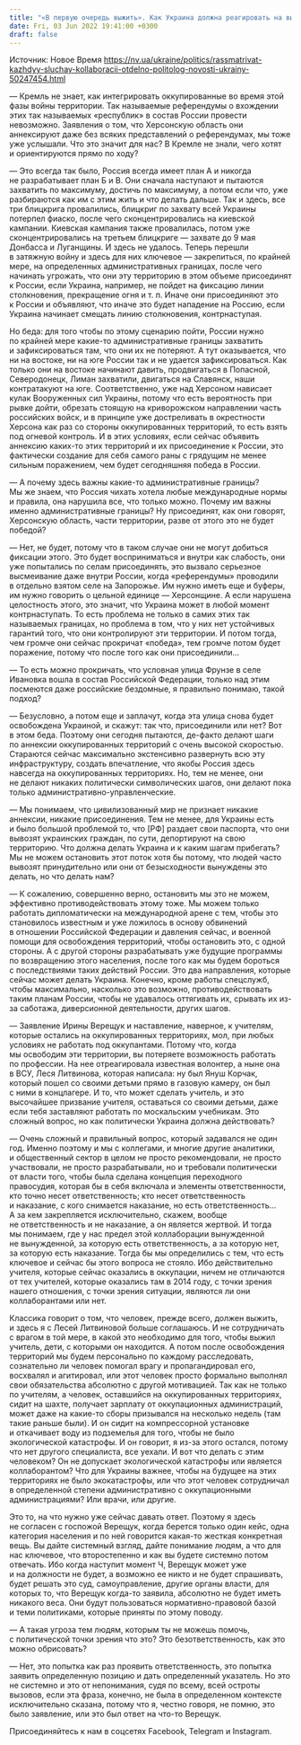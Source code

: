 ```yaml
---
title: "«В первую очередь выжить». Как Украина должна реагировать на вынужденный и не вынужденный коллаборационизм — разговор с политологом"
date: Fri, 03 Jun 2022 19:41:00 +0300
draft: false
---
```

Источник: Новое Время https://nv.ua/ukraine/politics/rassmatrivat-kazhdyy-sluchay-kollaboracii-otdelno-politolog-novosti-ukrainy-50247454.html


— Кремль не знает, как интегрировать оккупированные во время этой фазы войны территории. Так называемые референдумы о вхождении этих так называемых «республик» в состав России провести невозможно. Заявления о том, что Херсонскую область они аннексируют даже без всяких представлений о референдумах, мы тоже уже услышали. Что это значит для нас? В Кремле не знали, чего хотят и ориентируются прямо по ходу?

— Это всегда так было, Россия всегда имеет план А и никогда не разрабатывает план Б и В. Они сначала наступают и пытаются захватить по максимуму, достичь по максимуму, а потом если что, уже разбираются как им с этим жить и что делать дальше. Так и здесь, все три блицкрига провалились, блицкриг по захвату всей Украины потерпел фиаско, после чего сконцентрировались на киевской кампании. Киевская кампания также провалилась, потом уже сконцентрировались на третьем блицкриге — захвате до 9 мая Донбасса и Луганщины. И здесь не удалось. Теперь перешли в затяжную войну и здесь для них ключевое — закрепиться, по крайней мере, на определенных административных границах, после чего начинать угрожать, что они эту территорию в этом объеме присоединят к России, если Украина, например, не пойдет на фиксацию линии столкновения, прекращение огня и т. п. Иначе они присоединяют это к России и объявляют, что иначе это будет нападение на Россию, если Украина начинает смещать линию столкновения, контрнаступая.

Но беда: для того чтобы по этому сценарию пойти, России нужно по крайней мере какие-то административные границы захватить и зафиксироваться там, что они их не потеряют. А тут оказывается, что ни на востоке, ни на юге России так и не удается зафиксироваться. Как только они на востоке начинают давить, продвигаться в Попасной, Северодонецк, Лиман захватили, двигаться на Славянск, наши контратакуют на юге. Соответственно, уже над Херсоном нависает кулак Вооруженных сил Украины, потому что есть вероятность при рывке дойти, обрезать стоящую на криворожском направлении часть российских войск, и в принципе уже достреливать в окрестности Херсона как раз со стороны оккупированных территорий, то есть взять под огневой контроль. И в этих условиях, если сейчас объявить аннексию каких-то этих территорий и их присоединение к России, это фактически создание для себя самого раны с грядущим не менее сильным поражением, чем будет сегодняшняя победа в России.

— А почему здесь важны какие-то административные границы? Мы же знаем, что Россия чихать хотела любые международные нормы и правила, она нарушила все, что только можно. Почему им важны именно административные границы? Ну присоединят, как они говорят, Херсонскую область, части территории, разве от этого это не будет победой?

— Нет, не будет, потому что в таком случае они не могут добиться фиксации этого. Это будет восприниматься и внутри как слабость, они уже попытались по селам присоединять, это вызвало серьезное высмеивание даже внутри России, когда «референдумы» проводили в отдельно взятом селе на Запорожье. Им нужно иметь еще и буферы, им нужно говорить о цельной единице — Херсонщине. А если нарушена целостность этого, это значит, что Украина может в любой момент контрнаступать. То есть проблема не только в самих этих так называемых границах, но проблема в том, что у них нет устойчивых гарантий того, что они контролируют эти территории. И потом тогда, чем громче они сейчас прокричат «победа», тем громче потом будет поражение, потому что после того как они присоединили…

— То есть можно прокричать, что условная улица Фрунзе в селе Ивановка вошла в состав Российской Федерации, только над этим посмеются даже российские бездомные, я правильно понимаю, такой подход?

— Безусловно, а потом еще и заплачут, когда эта улица снова будет освобождена Украиной, и скажут: так что, присоединили или нет? Вот в этом беда. Поэтому они сегодня пытаются, де-факто делают шаги по аннексии оккупированных территорий с очень высокой скоростью. Стараются сейчас максимально экстенсивно развернуть всю эту инфраструктуру, создать впечатление, что якобы Россия здесь навсегда на оккупированных территориях. Но, тем не менее, они не делают никаких политически символических шагов, они делают пока только административно-управленческие.

— Мы понимаем, что цивилизованный мир не признает никакие аннексии, никакие присоединения. Тем не менее, для Украины есть и было большой проблемой то, что [РФ] раздает свои паспорта, что они вывозят украинских граждан, по сути, депортируют на свою территорию. Что должна делать Украина и к каким шагам прибегать? Мы не можем остановить этот поток хотя бы потому, что людей часто вывозят принудительно или они от безысходности вынуждены это делать, но что делать нам?

— К сожалению, совершенно верно, остановить мы это не можем, эффективно противодействовать этому тоже. Мы можем только работать дипломатически на международной арене с тем, чтобы это становилось известным и уже ложилось в основу обвинений в отношении Российской Федерации и давления сейчас, и военной помощи для освобождения территорий, чтобы остановить это, с одной стороны. А с другой стороны разрабатывать уже будущие программы по возвращению этого населения, после того как мы будем бороться с последствиями таких действий России. Это два направления, которые сейчас может делать Украина. Конечно, кроме работы спецслужб, чтобы максимально, насколько это возможно, противодействовать таким планам России, чтобы не удавалось оттягивать их, срывать их из-за саботажа, диверсионной деятельности, других шагов.

— Заявление Ирины Верещук и наставление, наверное, к учителям, которые остались на оккупированных территориях, мол, при любых условиях не работать под оккупантами. Потому что, когда мы освободим эти территории, вы потеряете возможность работать по профессии. На нее отреагировала известная волонтер, а ныне она в ВСУ, Леся Литвинова, которая написала: ну был Януш Корчак, который пошел со своими детьми прямо в газовую камеру, он был с ними в концлагере. И то, что может сделать учитель, и это высочайшее призвание учителя, оставаться со своими детьми, даже если тебя заставляют работать по москальским учебникам. Это сложный вопрос, но как политически Украина должна действовать?

— Очень сложный и правильный вопрос, который задавался не один год. Именно поэтому и мы с коллегами, и многие другие аналитики, и общественный сектор в целом не просто рекомендовали, не просто участвовали, не просто разрабатывали, но и требовали политически от власти того, чтобы была сделана концепция переходного правосудия, которая бы в себя включала и элементы ответственности, кто точно несет ответственность; кто несет ответственность и наказание, с кого снимается наказание, но есть ответственность… А за кем закрепляется исключительно, скажем, вообще не ответственность и не наказание, а он является жертвой. И тогда мы понимаем, где у нас предел этой коллаборации вынужденной не вынужденной, за которую есть ответственность, а за которую нет, за которую есть наказание. Тогда бы мы определились с тем, что есть ключевое и сейчас бы этого вопроса не стояло. Ибо действительно учителя, которые сейчас оказались в оккупации, ничем не отличаются от тех учителей, которые оказались там в 2014 году, с точки зрения нашего отношения, с точки зрения ситуации, являются ли они коллаборантами или нет.

Классика говорит о том, что человек, прежде всего, должен выжить, и здесь я с Лесей Литвиновой больше соглашаюсь. И не сотрудничать с врагом в той мере, в какой это необходимо для того, чтобы выжил учитель, дети, с которыми он находится. А потом после освобождения территорий мы будем персонально по каждому расследовать, сознательно ли человек помогал врагу и пропагандировал его, восхвалял и агитировал, или этот человек просто формально выполнял свои обязательства абсолютно с другой мотивацией. Так как не только по учителям, а человек, оставшийся на оккупированных территориях, сидит на шахте, получает зарплату от оккупационных администраций, может даже на какие-то сборы призывался на несколько недель (там такие раньше были). И он сидит на компрессорной установке и откачивает воду из подземелья для того, чтобы не было экологической катастрофы. И он говорит, я из-за этого остался, потому что нет другого специалиста, все уехали. И вот что делать с этим человеком? Он не допускает экологической катастрофы или является коллаборантом? Что для Украины важнее, чтобы на будущее на этих территориях не было экокатастрофы, или что этот человек сотрудничал в определенной степени административно с оккупационными администрациями? Или врачи, или другие.

Это то, на что нужно уже сейчас давать ответ. Поэтому я здесь не согласен с госпожой Верещук, когда берется только один кейс, одна категория населения и по ней говорится какая-то жесткая конкретная вещь. Вы дайте системный взгляд, дайте понимание людям, а что для нас ключевое, что второстепенно и как вы будете системно потом отвечать. Ибо когда наступит момент Ч, Верещук может уже и на должности не будет, а возможно ее никто и не будет спрашивать, будет решать это суд, самоуправление, другие органы власти, для которых то, что Верещук когда-то заявила, абсолютно не будет иметь никакого веса. Они будут пользоваться нормативно-правовой базой и теми политиками, которые приняты по этому поводу.

— А такая угроза тем людям, которым ты не можешь помочь, с политической точки зрения что это? Это безответственность, как это можно обрисовать?

— Нет, это попытка как раз проявить ответственность, это попытка заявить определенную позицию и дать определенный указатель. Но это не системно и это от непонимания, судя по всему, всей остроты вызовов, если эта фраза, конечно, не была в определенном контексте исключительно сказана, потому что я, честно говоря, не помню, это было заявление, или это был ответ на что-то Верещук.

Присоединяйтесь к нам в соцсетях Facebook, Telegram и Instagram.
